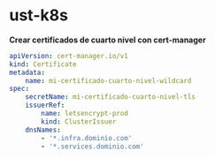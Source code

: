 # ust-k8s

**Crear certificados de cuarto nivel con cert-manager**

```yaml
apiVersion: cert-manager.io/v1
kind: Certificate
metadata:
    name: mi-certificado-cuarto-nivel-wildcard
spec:
    secretName: mi-certificado-cuarto-nivel-tls
    issuerRef:
        name: letsencrypt-prod
        kind: ClusterIssuer
    dnsNames:
        - '*.infra.dominio.com'
        - '*.services.dominio.com'
```
